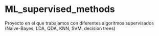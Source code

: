 # ML_supervised_methods
Proyecto en el que trabajamos con diferentes algoritmos supervisados (Naive-Bayes, LDA, QDA, KNN, SVM, decision trees)
